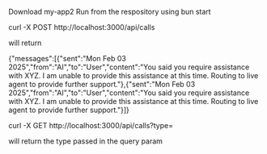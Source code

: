 Download my-app2
Run from the respository using bun start

curl -X POST http://localhost:3000/api/calls

will return

{"messages":[{"sent":"Mon Feb 03 2025","from":"AI","to":"User","content":"You said you require assistance with XYZ. I am unable to provide this assistance at this time. Routing to live agent to provide further support."},{"sent":"Mon Feb 03 2025","from":"AI","to":"User","content":"You said you require assistance with XYZ. I am unable to provide this assistance at this time. Routing to live agent to provide further support."}]}

curl -X GET http://localhost:3000/api/calls?type=<insert type here>

will return the type passed in the query param